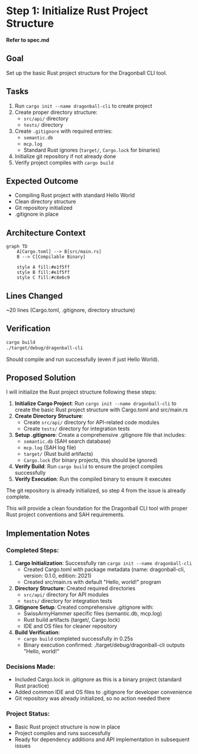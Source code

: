 # Step 1: Initialize Rust Project Structure

**Refer to spec.md**

## Goal
Set up the basic Rust project structure for the Dragonball CLI tool.

## Tasks
1. Run `cargo init --name dragonball-cli` to create project
2. Create proper directory structure:
   - `src/api/` directory
   - `tests/` directory
3. Create `.gitignore` with required entries:
   - `semantic.db`
   - `mcp.log`
   - Standard Rust ignores (`target/`, `Cargo.lock` for binaries)
4. Initialize git repository if not already done
5. Verify project compiles with `cargo build`

## Expected Outcome
- Compiling Rust project with standard Hello World
- Clean directory structure
- Git repository initialized
- .gitignore in place

## Architecture Context
```mermaid
graph TD
    A[Cargo.toml] --> B[src/main.rs]
    B --> C[Compilable Binary]

    style A fill:#e1f5ff
    style B fill:#e1f5ff
    style C fill:#c8e6c9
```

## Lines Changed
~20 lines (Cargo.toml, .gitignore, directory structure)

## Verification
```bash
cargo build
./target/debug/dragonball-cli
```
Should compile and run successfully (even if just Hello World).

## Proposed Solution

I will initialize the Rust project structure following these steps:

1. **Initialize Cargo Project**: Run `cargo init --name dragonball-cli` to create the basic Rust project structure with Cargo.toml and src/main.rs
2. **Create Directory Structure**:
   - Create `src/api/` directory for API-related code modules
   - Create `tests/` directory for integration tests
3. **Setup .gitignore**: Create a comprehensive .gitignore file that includes:
   - `semantic.db` (SAH search database)
   - `mcp.log` (SAH log file)
   - `target/` (Rust build artifacts)
   - `Cargo.lock` (for binary projects, this should be ignored)
4. **Verify Build**: Run `cargo build` to ensure the project compiles successfully
5. **Verify Execution**: Run the compiled binary to ensure it executes

The git repository is already initialized, so step 4 from the issue is already complete.

This will provide a clean foundation for the Dragonball CLI tool with proper Rust project conventions and SAH requirements.

## Implementation Notes

### Completed Steps:
1. **Cargo Initialization**: Successfully ran `cargo init --name dragonball-cli`
   - Created Cargo.toml with package metadata (name: dragonball-cli, version: 0.1.0, edition: 2021)
   - Created src/main.rs with default "Hello, world!" program
2. **Directory Structure**: Created required directories
   - `src/api/` directory for API modules
   - `tests/` directory for integration tests
3. **Gitignore Setup**: Created comprehensive .gitignore with:
   - SwissArmyHammer specific files (semantic.db, mcp.log)
   - Rust build artifacts (target/, Cargo.lock)
   - IDE and OS files for cleaner repository
4. **Build Verification**:
   - `cargo build` completed successfully in 0.25s
   - Binary execution confirmed: ./target/debug/dragonball-cli outputs "Hello, world!"

### Decisions Made:
- Included Cargo.lock in .gitignore as this is a binary project (standard Rust practice)
- Added common IDE and OS files to .gitignore for developer convenience
- Git repository was already initialized, so no action needed there

### Project Status:
- Basic Rust project structure is now in place
- Project compiles and runs successfully
- Ready for dependency additions and API implementation in subsequent issues
